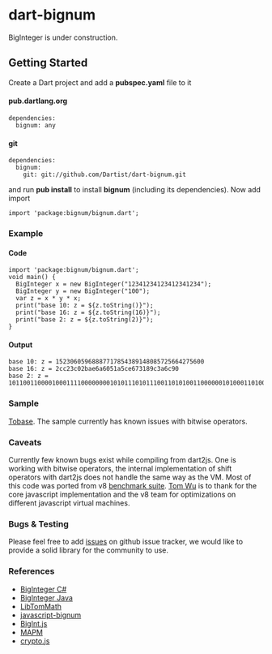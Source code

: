 dart-bignum
===========

BigInteger is under construction. 

Getting Started
---------------
Create a Dart project and add a **pubspec.yaml** file to it

#### pub.dartlang.org

```
dependencies:
  bignum: any
```

#### git

```
dependencies:
  bignum:
    git: git://github.com/Dartist/dart-bignum.git
```

and run **pub install** to install **bignum** (including its dependencies). Now add import

```
import 'package:bignum/bignum.dart';
```

### Example

#### Code 

```
import 'package:bignum/bignum.dart';
void main() {
  BigInteger x = new BigInteger("12341234123412341234");
  BigInteger y = new BigInteger("100");
  var z = x * y * x;
  print("base 10: z = ${z.toString()}");
  print("base 16: z = ${z.toString(16)}");
  print("base 2: z = ${z.toString(2)}");
}
```

#### Output
 
```
base 10: z = 15230605968887717854389148085725664275600
base 16: z = 2cc23c02bae6a6051a5ce673189c3a6c90
base 2: z = 10110011000010001111000000001010111010111001101010011000000101000110100101110011100110011100110001100010011100001110100110110010010000
```

### Sample
[Tobase](example/Tobase/tobase.html). The sample currently has known issues with bitwise operators. 

### Caveats
Currently few known bugs exist while compiling from dart2js. One is working with bitwise operators, the internal implementation of shift operators with dart2js does not handle the same way as the VM. Most of this code was ported from v8 [benchmark suite](http://goo.gl/jTEfH). [Tom Wu](http://www-cs-students.stanford.edu/~tjw/jsbn/) is to thank for the core javascript implementation and the v8 team for optimizations on different javascript virtual machines. 

### Bugs & Testing
Please feel free to add [issues](https://github.com/financeCoding/dart-bignum/issues) on github issue tracker, we would like to provide a solid library for the community to use. 

### References

* [BigInteger C#](http://biginteger.codeplex.com/)
* [BigInteger Java](http://developer.classpath.org/doc/java/math/BigInteger-source.html)
* [LibTomMath](http://libtom.org/?page=features&newsitems=5&whatfile=ltm)
* [javascript-bignum](https://github.com/jtobey/javascript-bignum)
* [BigInt.js](http://www.leemon.com/crypto/BigInt.js)
* [MAPM](http://www.tc.umn.edu/~ringx004/mapm-main.html)
* [crypto.js](http://code.google.com/p/v8/source/browse/branches/bleeding_edge/benchmarks/crypto.js)
